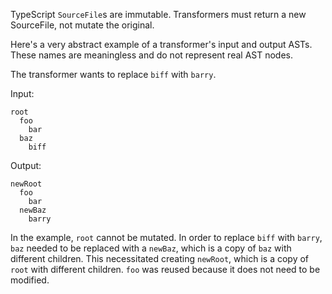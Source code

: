 TypeScript `SourceFile`s are immutable.  Transformers must return a new SourceFile, not mutate the original.

Here's a very abstract example of a transformer's input and output ASTs.  These names are meaningless and do not represent real AST nodes.

The transformer wants to replace `biff` with `barry`.

Input:
```
root
  foo
    bar
  baz
    biff
```

Output:
```
newRoot
  foo
    bar
  newBaz
    barry
```

In the example, `root` cannot be mutated.  In order to replace `biff` with `barry`, `baz` needed to be replaced with a `newBaz`, which is a copy of `baz` with different children.
This necessitated creating `newRoot`, which is a copy of `root` with different children.  `foo` was reused because it does not need to be modified.
